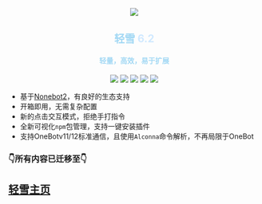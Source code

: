 <div align="center">

[//]: # (<img  src="https://cdn.liteyuki.icu/static/img/logo.png" style="align-content: center; width: 50%; margin-top:10%;" alt="a">)
![][banner]
<h2> <span style="color: #a2d8f4">轻雪</span> <span style="color: #d0e9ff">6.2</span></h2>
<h4> <span style="color: #a2d8f4"> 轻量，高效，易于扩展</span></h4>

[![][OneBot]][onebot-link]
[![][Nonebot2]][nonebot-link]
[![][Liteyuki6.0]][lightyuki-link]
[![][Python3.10+]][python-link]
[![][Usage]][usage-link]

</div>

- 基于[Nonebot2](https://github.com/nonebot/nonebot2)，有良好的生态支持
- 开箱即用，无需复杂配置
- 新的点击交互模式，拒绝手打指令
- 全新可视化`npm`包管理，支持一键安装插件
- 支持OneBotv11/12标准通信，且使用`Alconna`命令解析，不再局限于OneBot

### 👇所有内容已迁移至👇
## [轻雪主页](https://bot.liteyuki.icu/)


[OneBot]: https://img.shields.io/badge/OneBot-11/12-blue?style=for-the-badge
[Nonebot2]: https://img.shields.io/badge/Nonebot-2-red?style=for-the-badge
[Liteyuki6.0]: https://img.shields.io/badge/Liteyuki-6.0-blue?style=for-the-badge
[Python3.10+]: https://img.shields.io/badge/Python-3.10+-blue?style=for-the-badge
[Usage]: https://img.shields.io/badge/文档-页面-blue?style=for-the-badge

[onebot-link]:https://onebot.dev/
[nonebot-link]:https://nonebot.dev/
[lightyuki-link]:/
[python-link]:https://www.python.org/
[usage-link]:https://bot.liteyuki.icu/

[banner]: https://socialify.git.ci/snowykami/LiteyukiBot/image?description=1&forks=1&issues=1&Plus&pulls=1&stargazers=1&theme=Auto&logo=https%3A%2F%2Fcdn.liteyuki.icu%2Fstatic%2Fimg%2Flogo.png
